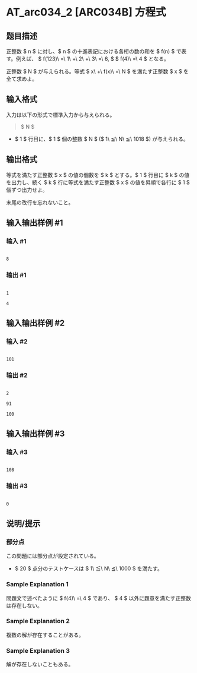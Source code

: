 # AT_arc034_2 [ARC034B] 方程式

## 题目描述

[problemUrl]: https://atcoder.jp/contests/arc034/tasks/arc034_2

正整数 $ n $ に対し、$ n $ の十進表記における各桁の数の和を $ f(n) $ で表す。例えば、 $ f(123)\ =\ 1\ +\ 2\ +\ 3\ =\ 6, $ $ f(4)\ =\ 4 $ となる。

正整数 $ N $ が与えられる。等式 $ x\ +\ f(x)\ =\ N $ を満たす正整数 $ x $ を全て求めよ。

## 输入格式

入力は以下の形式で標準入力から与えられる。

> $ N $

- $ 1 $ 行目に、$ 1 $ 個の整数 $ N $ ($ 1\ ≦\ N\ ≦\ 1018 $) が与えられる。

## 输出格式

等式を満たす正整数 $ x $ の値の個数を $ k $ とする。$ 1 $ 行目に $ k $ の値を出力し、続く $ k $ 行に等式を満たす正整数 $ x $ の値を昇順で各行に $ 1 $ 個ずつ出力せよ。

末尾の改行を忘れないこと。

## 输入输出样例 #1

### 输入 #1

```
8
```

### 输出 #1

```
1
4
```

## 输入输出样例 #2

### 输入 #2

```
101
```

### 输出 #2

```
2
91
100
```

## 输入输出样例 #3

### 输入 #3

```
108
```

### 输出 #3

```
0
```

## 说明/提示

### 部分点

この問題には部分点が設定されている。

- $ 20 $ 点分のテストケースは $ 1\ ≦\ N\ ≦\ 1000 $ を満たす。

### Sample Explanation 1

問題文で述べたように $ f(4)\ =\ 4 $ であり、 $ 4 $ 以外に題意を満たす正整数は存在しない。

### Sample Explanation 2

複数の解が存在することがある。

### Sample Explanation 3

解が存在しないこともある。